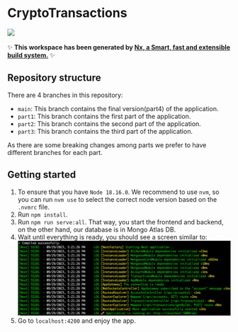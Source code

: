 # CryptoTransactions

<a alt="Nx logo" href="https://nx.dev" target="_blank" rel="noreferrer"><img src="https://raw.githubusercontent.com/nrwl/nx/master/images/nx-logo.png" width="45"></a>

✨ **This workspace has been generated by [Nx, a Smart, fast and extensible build system.](https://nx.dev)** ✨

## Repository structure
There are 4 branches in this repository:
- `main`: This branch contains the final version(part4) of the application.
- `part1`: This branch contains the first part of the application.
- `part2`: This branch contains the second part of the application.
- `part3`: This branch contains the third part of the application.

As there are some breaking changes among parts we prefer to have different branches for each part.


## Getting started
1. To ensure that you have `Node 18.16.0`. We recommend to use `nvm`, so you can run `nvm use` to select the correct node version based on the `.nvmrc` file.
2. Run `npm install`.
3. Run `npm run serve:all`. That way, you start the frontend and backend, on the other hand, our database is in Mongo Atlas DB.
4. Wait until everything is ready, you should see a screen similar to:
![img.png](apps/client/src/assets/app-starting.png)
5. Go to `localhost:4200` and enjoy the app.
